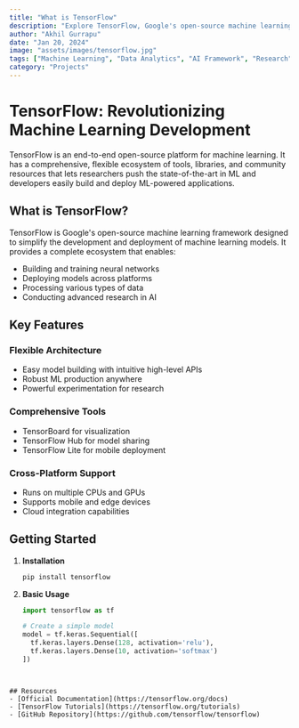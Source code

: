```yaml
---
title: "What is TensorFlow"
description: "Explore TensorFlow, Google's open-source machine learning framework that revolutionizes AI development with its flexible ecosystem and powerful tools for building and deploying machine learning models at scale."
author: "Akhil Gurrapu"
date: "Jan 20, 2024"
image: "assets/images/tensorflow.jpg"
tags: ["Machine Learning", "Data Analytics", "AI Framework", "Research"]
category: "Projects"
---
```


# TensorFlow: Revolutionizing Machine Learning Development

TensorFlow is an end-to-end open-source platform for machine learning. It has a comprehensive, flexible ecosystem of tools, libraries, and community resources that lets researchers push the state-of-the-art in ML and developers easily build and deploy ML-powered applications.

## What is TensorFlow?

TensorFlow is Google's open-source machine learning framework designed to simplify the development and deployment of machine learning models. It provides a complete ecosystem that enables:

- Building and training neural networks
- Deploying models across platforms
- Processing various types of data
- Conducting advanced research in AI

## Key Features

### Flexible Architecture
- Easy model building with intuitive high-level APIs
- Robust ML production anywhere
- Powerful experimentation for research

### Comprehensive Tools
- TensorBoard for visualization
- TensorFlow Hub for model sharing
- TensorFlow Lite for mobile deployment

### Cross-Platform Support
- Runs on multiple CPUs and GPUs
- Supports mobile and edge devices
- Cloud integration capabilities

## Getting Started

1. **Installation**
   ```python
   pip install tensorflow
   ```

2. **Basic Usage**
   ```python
   import tensorflow as tf
   
   # Create a simple model
   model = tf.keras.Sequential([
     tf.keras.layers.Dense(128, activation='relu'),
     tf.keras.layers.Dense(10, activation='softmax')
   ])
  ```


## Resources
- [Official Documentation](https://tensorflow.org/docs)
- [TensorFlow Tutorials](https://tensorflow.org/tutorials)
- [GitHub Repository](https://github.com/tensorflow/tensorflow)

